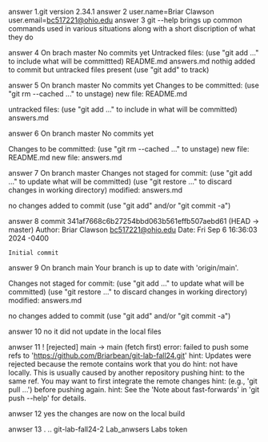 answer 1.git version 2.34.1
answer 2 user.name=Briar Clawson
user.email=bc517221@ohio.edu
answer 3 git --help brings up common commands used in various situations along with a short discription of what they do

answer 4 
On brach master
No commits yet
Untracked files:
    (use "git add <file>..." to include what will be committted)
        README.md
        answers.md
nothig added to commit but untracked files present (use "git add" to track)

answer 5
On branch master
No commits yet
Changes to be committed:
    (use "git rm --cached <file>..." to unstage)
        new file:   README.md

untracked files:
    (use "git add <file>..." to include in what will be committed)
        answers.md

answer 6
On branch master 
No commits yet

Changes to be committed:
    (use "git rm --cached <file>..." to unstage)
        new file:  README.md
        new file:  answers.md

answer 7
On branch master
Changes not staged for commit:
    (use "git add <file>..." to update what will be committed)
    (use "git restore <file>..." to discard changes in working directory)
        modified:  answers.md

no changes added to commit (use "git add" and/or "git commit -a")

answer 8
commit 341af7668c6b27254bbd063b561effb507aebd61 (HEAD -> master)
Author: Briar Clawson <bc517221@ohio.edu>
Date:   Fri Sep 6 16:36:03 2024 -0400

    Initial commit

answer 9
On branch main
Your branch is up to date with 'origin/main'.

Changes not staged for commit:
  (use "git add <file>..." to update what will be committed)
  (use "git restore <file>..." to discard changes in working directory)
	modified:   answers.md

no changes added to commit (use "git add" and/or "git commit -a")

answer 10
no it did not update in the local files

anwser 11
 ! [rejected]        main -> main (fetch first)
error: failed to push some refs to 'https://github.com/Briarbean/git-lab-fall24.git'
hint: Updates were rejected because the remote contains work that you do
hint: not have locally. This is usually caused by another repository pushing
hint: to the same ref. You may want to first integrate the remote changes
hint: (e.g., 'git pull ...') before pushing again.
hint: See the 'Note about fast-forwards' in 'git push --help' for details.

anwser 12
yes the changes are now on the local build

anwser 13
.  ..  git-lab-fall24-2  Lab_anwsers  Labs  token